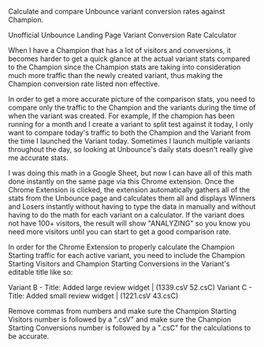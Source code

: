 Calculate and compare Unbounce variant conversion rates against Champion.

Unofficial Unbounce Landing Page Variant Conversion Rate Calculator

When I have a Champion that has a lot of visitors and conversions, it becomes harder to get a quick glance at the actual variant stats compared to the Champion since the Champion stats are taking into consideration much more traffic than the newly created variant, thus making the Champion conversion rate listed non effective.

In order to get a more accurate picture of the comparison stats, you need to compare only the traffic to the Champion and the variants during the time of when the variant was created. For example, If the champion has been running for a month and I create a variant to split test against it today, I only want to compare today's traffic to both the Champion and the Variant from the time I launched the Variant today. Sometimes I launch multiple variants throughout the day, so looking at Unbounce's daily stats doesn't really give me accurate stats.

I was doing this math in a Google Sheet, but now I can have all of this math done instantly on the same page via this Chrome extension. Once the Chrome Extension is clicked, the extension automatically gathers all of the stats from the Unbounce page and calculates them all and displays Winners and Losers instantly without having to type the data in manually and without having to do the math for each variant on a calculator. If the variant does not have 100+ visitors, the result will show "ANALYZING" so you know you need more visitors until you can start to get a good comparison rate.

In order for the Chrome Extension to properly calculate the Champion Starting traffic for each active variant, you need to include the Champion Starting Visitors and Champion Starting Conversions in the Variant's editable title like so:

Variant B - Title: Added large review widget | (1339.csV 52.csC)
Variant C - Title: Added small review widget | (1221.csV 43.csC)

Remove commas from numbers and make sure the Champion Starting Visitors number is followed by a ".csV" and make sure the Champion Starting Conversions number is followed by a ".csC" for the calculations to be accurate.
